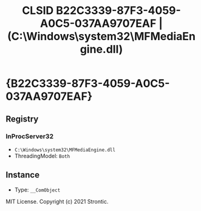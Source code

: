 ﻿---
title: "CLSID B22C3339-87F3-4059-A0C5-037AA9707EAF | (C:\\Windows\\system32\\MFMediaEngine.dll)"
excerpt: What is COM-Object CLSID B22C3339-87F3-4059-A0C5-037AA9707EAF?
---

# {B22C3339-87F3-4059-A0C5-037AA9707EAF}


## Registry


### InProcServer32

* `C:\Windows\system32\MFMediaEngine.dll`
* ThreadingModel: `Both`

## Instance

* Type: `__ComObject`

MIT License. Copyright (c) 2021 Strontic.


